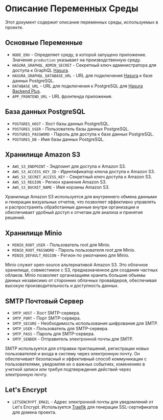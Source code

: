 # Описание Переменных Среды

Этот документ содержит описание переменных среды, используемых в проекте.

## Основные Переменные

- `NODE_ENV` - Определяет среду, в которой запущено приложение. Значение `production` указывает на производственную среду.
- `HASURA_GRAPHQL_ADMIN_SECRET` - Секретный ключ администратора для доступа к GraphQL [Hasura](https://github.com/hasura/graphql-engine).
- `HASURA_GRAPHQL_DATABASE_URL` - URL для подключения [Hasura](https://github.com/hasura/graphql-engine) к базе данных PostgreSQL.
- `DATABASE_URL` - URL для подключения к PostgreSQL для [Hasura Backend Plus](https://github.com/nhost/hasura-backend-plus).
- `APP_FRONTEND_URL` - URL фронтенда приложения.

## База данных PostgreSQL

- `POSTGRES_HOST` - Хост базы данных PostgreSQL.
- `POSTGRES_USER` - Пользователь базы данных PostgreSQL.
- `POSTGRES_PASSWORD` - Пароль для доступа к базе данных PostgreSQL.
- `POSTGRES_DB` - Имя базы данных PostgreSQL.

## Хранилище Amazon S3

- `AWS_S3_ENDPOINT` - Эндпоинт для доступа к Amazon S3.
- `AWS_S3_ACCESS_KEY_ID` - Идентификатор ключа доступа к Amazon S3.
- `AWS_S3_SECRET_ACCESS_KEY` - Секретный ключ доступа к Amazon S3.
- `AWS_S3_REGION` - Регион хранения Amazon S3.
- `AWS_S3_BUCKET_NAME` - Имя корзины Amazon S3.

Хранилище Amazon S3 используется для внутреннего обмена данными и генерации визуальных отчетов, что позволяет эффективно управлять и распространять обработанные данные внутри организации и обеспечивает удобный доступ к отчетам для анализа и принятия решений.

## Хранилище Minio

- `MINIO_ROOT_USER` - Пользователь root для Minio.
- `MINIO_ROOT_PASSWORD` - Пароль пользователя root для Minio.
- `MINIO_DEFAULT_REGION` - Регион по умолчанию для Minio.

Minio служит open-source альтернативой Amazon S3. Это облачное хранилище, совместимое с S3, предназначенное для создания частных облаков. Minio позволяет организациям хранить большие объемы данных независимо от сторонних облачных провайдеров, обеспечивая высокую производительность и доступность данных.

## SMTP Почтовый Сервер

- `SMTP_HOST` - Хост SMTP-сервера.
- `SMTP_PORT` - Порт SMTP-сервера.
- `SMTP_SECURE` - Необходимость использования шифрования для SMTP.
- `SMTP_USER` - Пользователь для SMTP-сервера.
- `SMTP_PASS` - Пароль для SMTP-сервера.
- `SMTP_SENDER` - Отправитель электронной почты для SMTP.

SMTP используется для отправки приглашений, регистрации новых пользователей и входа в систему через электронную почту. Он обеспечивает безопасный и эффективный способ коммуникации с пользователями, уведомляя их о важных событиях, изменениях в учетной записи или требуя подтверждения действий через электронную почту.

## Let's Encrypt

- `LETSENCRYPT_EMAIL` - Адрес электронной почты для уведомлений от Let's Encrypt. Используется [Traefik](https://github.com/traefik/traefik) для генерации SSL-сертификатов для домена проекта.